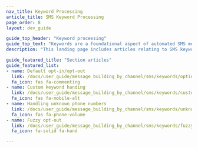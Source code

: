 ```yaml
---
nav_title: Keyword Processing
article_title: SMS Keyword Processing
page_order: 8
layout: dev_guide

guide_top_header: "Keyword processing"
guide_top_text: "Keywords are a foundational aspect of automated SMS messaging. With keywords, your users can message a preset list of single-word commands that do some action, such as opting in and out of receiving SMS messages. With Braze, you can also set custom keywords and turn on fuzzy opt-out to further tailor your user journey. <br><br> These articles cover how Braze approaches keyword processing and management, and some best practices."
description: "This landing page includes articles relating to SMS keyword processing such as opt-in and opt-out keywords, custom keyword handing, how to handle unknown phone numbers, and fuzzy opt-out."

guide_featured_title: "Section articles"
guide_featured_list:
- name: Default opt-in/opt-out
  link: /docs/user_guide/message_building_by_channel/sms/keywords/optin_optout/
  fa_icon: fas fa-commenting
- name: Custom keyword handing
  link: /docs/user_guide/message_building_by_channel/sms/keywords/custom_keyword_handling/
  fa_icon: fas fa-mobile-alt
- name: Handling unknown phone numbers
  link: /docs/user_guide/message_building_by_channel/sms/keywords/unknown_phone_numbers/
  fa_icon: fas fa-phone-volume
- name: Fuzzy opt-out
  link: /docs/user_guide/message_building_by_channel/sms/keywords/fuzzy_opt_out/
  fa_icon: fa-solid fa-hand

---
```

<br><br>
